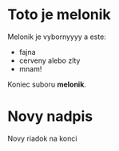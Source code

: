 # Toto je melonik

Melonik je vybornyyyy a este:

* fajna
* cerveny alebo zlty
* mnam!

Koniec suboru **melonik**.

# Novy nadpis

Novy riadok na konci
